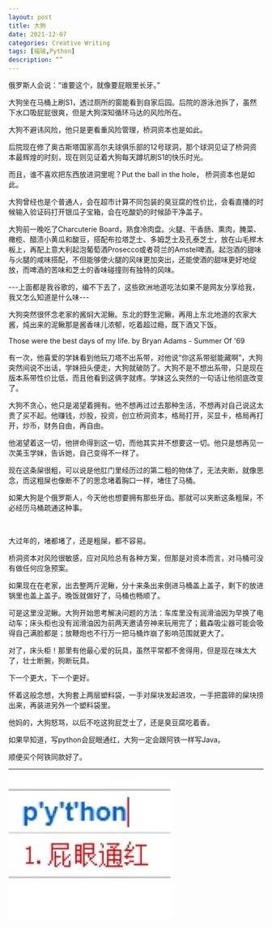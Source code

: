 ```yaml
---
layout: post
title: 大狗
date: 2021-12-07
categories: Creative Writing
tags: [福瑞,Python]
description: “”
---
```


俄罗斯人会说：“谁要这个，就像要屁眼里长牙。”

大狗坐在马桶上刷S1，透过厕所的窗能看到自家后园。后院的游泳池拆了，虽然下水口吸屁屁很爽，但是大狗深知循环马达的风险所在。

大狗不避讳风险，他只是更看重风险管理，桥洞资本也是如此。

后院现在修了奥古斯塔国家高尔夫球俱乐部的12号球洞，那个球洞见证了桥洞资本最辉煌的时刻，现在则见证着大狗每天蹲坑刷S1的快乐时光。

而且，谁不喜欢把东西放进洞里呢？Put the ball in the hole， 桥洞资本也是如此。

大狗曾经也是个普通人，会在超市计算不同包装的臭豆腐的性价比，会看直播的时候输入验证码打开银瓜子宝箱，会在吃酸奶的时候舔干净盖子。

大狗前一晚吃了Charcuterie Board，熟食冷肉盘。火腿、干香肠、熏肉，腌菜、橄榄、醋渍小黄瓜和酸豆，搭配布拉塔芝士、多姆芝士及孔泰芝士，放在山毛榉木板上，再配上意大利起泡葡萄酒Prosecco或者荷兰的Amstel啤酒。起泡酒的甜味与火腿的咸味搭配，不但能够使火腿的风味更加突出，还能使酒的甜味更好地绽放，而啤酒的苦味和芝士的香味碰撞则有独特的风味。

---上面都是我谷歌的，编不下去了，这些欧洲地道吃法如果不是网友分享给我，我又怎么知道是什么味---

大狗突然很怀念老家的酱焖大泥鳅。东北的野生泥鳅，再用上东北地道的农家大酱，炖出来的泥鳅那是酱香味儿浓郁，吃着超过瘾，既下酒又下饭。

Those were the best days of my life. by Bryan Adams - Summer Of '69

有一次，他喜爱的学妹看到他玩刀塔不出系带，对他说“你这系带挺能藏啊”，大狗突然间说不出话，学妹扭头便走，大狗就破防了。大狗不是不想出系带，只是现在版本系带性价比低，而且他看到这俩字就疼。学妹这么突然的一句话让他彻底改变了。

大狗不贪心，他只是渴望着拥有。他不想再过过去那种生活，不想再对自己说这太贵了买不起。他赚钱，炒股，投资，创立桥洞资本，格局打开，买显卡，格局再打开，炒币，财务自由，再自由。

他渴望着这一切，他拼命得到这一切，而他其实并不想要这一切。他只是想再见一次美玉学妹，告诉她，自己变得不一样了。

现在这条屎很粗，可以说是他肛门里经历过的第二粗的物体了，无法夹断，就像思念，而这粗屎也像断不了的思念堵着胸口一样，堵住了马桶。

如果大狗是个俄罗斯人，今天他也想要拥有那些牙齿。那就可以夹断这条粗屎，不必经历马桶疏通这种事。

&nbsp;

大过年的，堵都堵了，还是粗屎，都不容易。

桥洞资本对风险很敏感，应对风险总有各种方案，但那是对资本而言，对马桶可没有做任何应急预案。

如果现在在老家，出去整两斤泥鳅，分十来条出来倒进马桶盖上盖子，剩下的放进锅里也盖上盖子。晚饭就做好了，马桶也畅顺了。

可是这里没泥鳅。大狗开始思考解决问题的方法：车库里没有润滑油因为早换了电动车；床头柜也没有润滑油因为前两天邀请夯神来玩用完了；戴森吸尘器可能会吸得自己满脸都是；放鞭炮也不行万一把马桶炸崩了影响范围就更大了。

对了，床头柜！那里有他最心爱的玩具，虽然平常都不舍得用，但是现在味太大了，壮士断腕，狗断玩具。

下一个更大，下一个更好。

怀着这般念想，大狗套上两层塑料袋，一手对屎块发起进攻，一手把震碎的屎块捞出来，再装进另外一个塑料袋里。

他妈的，大狗怒骂，以后不吃这狗屁芝士了，还是臭豆腐吃着香。

如果早知道，写python会屁眼通红，大狗一定会跟阿铁一样写Java。

顺便买个阿铁同款好了。

---
![学python的要小心了](/img/post_img/python.jpg)
